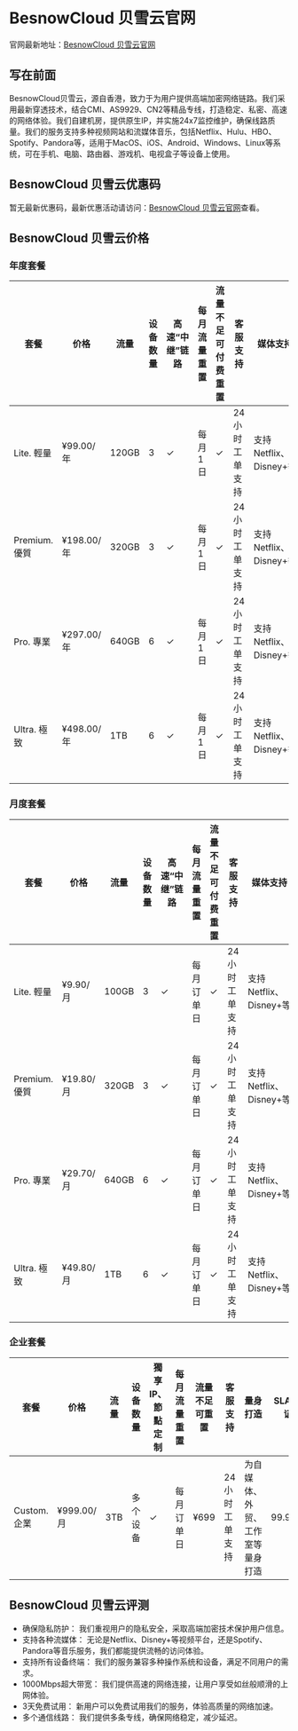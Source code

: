 # BesnowCloud 贝雪云官网

官网最新地址：[BesnowCloud 贝雪云官网](https://www.besnow.org/index.php#/register?code=WmrJ4CPo)


## 写在前面
BesnowCloud贝雪云，源自香港，致力于为用户提供高端加密网络链路。我们采用最新穿透技术，结合CMI、AS9929、CN2等精品专线，打造稳定、私密、高速的网络体验。我们自建机房，提供原生IP，并实施24x7监控维护，确保线路质量。我们的服务支持多种视频网站和流媒体音乐，包括Netflix、Hulu、HBO、Spotify、Pandora等，适用于MacOS、iOS、Android、Windows、Linux等系统，可在手机、电脑、路由器、游戏机、电视盒子等设备上使用。


## BesnowCloud 贝雪云优惠码

暂无最新优惠码，最新优惠活动请访问：[BesnowCloud 贝雪云官网](https://www.besnow.org/index.php#/register?code=WmrJ4CPo)查看。

## BesnowCloud 贝雪云价格

### 年度套餐

| 套餐           | 价格        | 流量    | 设备数量 | 高速“中继”链路 | 每月流量重置 | 流量不足可付费重置 | 客服支持         | 媒体支持                 | SLA 保证 | 节点                      | 带宽保证 | 访问 ChatGPT (美国) |
|-------------|-----------|-------|------|-----------|---------|-------------|--------------|----------------------|---------|-------------------------|-------|---------------------|
| Lite. 輕量   | ¥99.00/年  | 120GB | 3    | ✓         | 每月1日  | ✓           | 24小时工单支持 | 支持Netflix、Disney+等 | 99.99% | ≤Lv0: 🇸🇬 🇯🇵 🇭🇰      | 1Gbps | ✓                   |
| Premium. 優質 | ¥198.00/年 | 320GB | 3    | ✓         | 每月1日  | ✓           | 24小时工单支持 | 支持Netflix、Disney+等 | 99.99% | ≤Lv1: 🇸🇬 🇯🇵 🇭🇰 🇺🇸 | 1Gbps | ✓                   |
| Pro. 專業    | ¥297.00/年 | 640GB | 6    | ✓         | 每月1日  | ✓           | 24小时工单支持 | 支持Netflix、Disney+等 | 99.99% | ≤Lv2: 🇸🇬 🇯🇵 🇭🇰 🇺🇸 🇰🇷 | 1Gbps | ✓                   |
| Ultra. 極致  | ¥498.00/年 | 1TB   | 6    | ✓         | 每月1日  | ✓           | 24小时工单支持 | 支持Netflix、Disney+等 | 99.99% | ≤Lv3: 🇸🇬 🇯🇵 🇭🇰 🇺🇸 🇰🇷 ㊙ | 1Gbps | ✓                   |

### 月度套餐

| 套餐           | 价格        | 流量    | 设备数量 | 高速“中继”链路 | 每月流量重置     | 流量不足可付费重置 | 客服支持         | 媒体支持                 | SLA 保证 | 节点                      | 带宽保证 | 访问 ChatGPT (美国) |
|-------------|-----------|-------|------|-----------|-----------|-------------|--------------|----------------------|---------|-------------------------|-------|---------------------|
| Lite. 輕量   | ¥9.90/月   | 100GB | 3    | ✓         | 每月订单日   | ✓           | 24小时工单支持 | 支持Netflix、Disney+等 | 99.99% | ≤Lv0: 🇸🇬 🇯🇵 🇭🇰      | 1Gbps | ✓                   |
| Premium. 優質 | ¥19.80/月  | 320GB | 3    | ✓         | 每月订单日   | ✓           | 24小时工单支持 | 支持Netflix、Disney+等 | 99.99% | ≤Lv1: 🇸🇬 🇯🇵 🇭🇰 🇺🇸 | 1Gbps | ✓                   |
| Pro. 專業    | ¥29.70/月  | 640GB | 6    | ✓         | 每月订单日   | ✓           | 24小时工单支持 | 支持Netflix、Disney+等 | 99.99% | ≤Lv2: 🇸🇬 🇯🇵 🇭🇰 🇺🇸 🇰🇷 | 1Gbps | ✓                   |
| Ultra. 極致  | ¥49.80/月  | 1TB   | 6    | ✓         | 每月订单日   | ✓           | 24小时工单支持 | 支持Netflix、Disney+等 | 99.99% | ≤Lv3: 🇸🇬 🇯🇵 🇭🇰 🇺🇸 🇰🇷 ㊙ | 1Gbps | ✓                   |

### 企业套餐

| 套餐         | 价格        | 流量    | 设备数量   | 獨享IP、節點定制 | 每月流量重置     | 流量不足可重置  | 客服支持         | 量身打造                     | SLA 保证 | 带宽保证 | 访问 ChatGPT (美国) |
|-----------|-----------|-------|--------|-------------|-----------|-----------|--------------|--------------------------|---------|-------|---------------------|
| Custom. 企業 | ¥999.00/月 | 3TB   | 多个设备 | ✓           | 每月订单日   | ¥699       | 24小时工单支持 | 为自媒体、外贸、工作室等量身打造 | 99.99% | 1Gbps | ✓                   |


## BesnowCloud 贝雪云评测

- 确保隐私防护： 我们重视用户的隐私安全，采取高端加密技术保护用户信息。
- 支持各种流媒体： 无论是Netflix、Disney+等视频平台，还是Spotify、Pandora等音乐服务，我们都能提供流畅的访问体验。
- 支持所有设备终端： 我们的服务兼容多种操作系统和设备，满足不同用户的需求。
- 1000Mbps超大带宽： 我们提供高速的网络连接，让用户享受如丝般顺滑的上网体验。
- 3天免费试用： 新用户可以免费试用我们的服务，体验高质量的网络加速。
- 多个通信线路： 我们提供多条专线，确保网络稳定，减少延迟。
